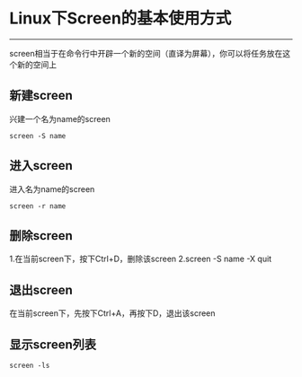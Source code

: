 # Linux下Screen的基本使用方式
---
screen相当于在命令行中开辟一个新的空间（直译为屏幕），你可以将任务放在这个新的空间上

## 新建screen
兴建一个名为name的screen
``` 
screen -S name
```

## 进入screen
进入名为name的screen
```
screen -r name
```

## 删除screen
1.在当前screen下，按下Ctrl+D，删除该screen
2.screen -S name -X quit

## 退出screen
在当前screen下，先按下Ctrl+A，再按下D，退出该screen

## 显示screen列表
```
screen -ls
```
